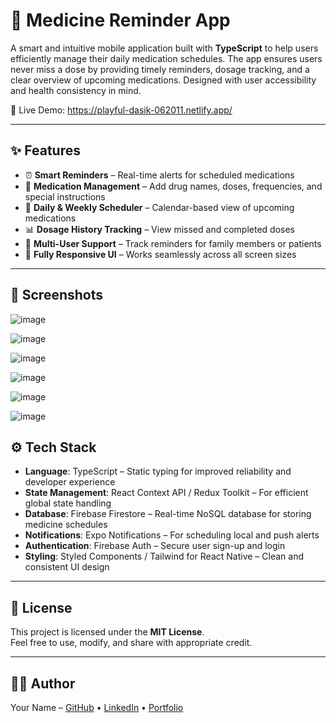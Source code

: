 # 💊 Medicine Reminder App

A smart and intuitive mobile application built with **TypeScript** to help users efficiently manage their daily medication schedules. The app ensures users never miss a dose by providing timely reminders, dosage tracking, and a clear overview of upcoming medications. Designed with user accessibility and health consistency in mind.

🔗 Live Demo: https://playful-dasik-062011.netlify.app/

---

## ✨ Features

- ⏰ **Smart Reminders** – Real-time alerts for scheduled medications
- 📝 **Medication Management** – Add drug names, doses, frequencies, and special instructions
- 📆 **Daily & Weekly Scheduler** – Calendar-based view of upcoming medications
- 📊 **Dosage History Tracking** – View missed and completed doses
- 👥 **Multi-User Support** – Track reminders for family members or patients
- 📱 **Fully Responsive UI** – Works seamlessly across all screen sizes

---

## 📸 Screenshots

![image](https://github.com/user-attachments/assets/7c2c959b-5842-4d1a-8ea6-67303c85ccbc)

![image](https://github.com/user-attachments/assets/f44325f0-031c-450b-bbcf-644ed1437ac9)


![image](https://github.com/user-attachments/assets/bccd2f06-9d33-4599-b02b-e2d2b34be95c)

![image](https://github.com/user-attachments/assets/0bfc731a-946b-410c-a4b2-2610c15c5048)


![image](https://github.com/user-attachments/assets/1812c996-0753-4860-b7bb-f21e45a20f13)

![image](https://github.com/user-attachments/assets/23df40a6-e082-4351-8510-b6d72d4cf426)






## ⚙️ Tech Stack

- **Language**: TypeScript – Static typing for improved reliability and developer experience  
- **State Management**: React Context API / Redux Toolkit – For efficient global state handling  
- **Database**: Firebase Firestore – Real-time NoSQL database for storing medicine schedules  
- **Notifications**: Expo Notifications – For scheduling local and push alerts  
- **Authentication**: Firebase Auth – Secure user sign-up and login  
- **Styling**: Styled Components / Tailwind for React Native – Clean and consistent UI design  


---

## 📜 License

This project is licensed under the **MIT License**.  
Feel free to use, modify, and share with appropriate credit.

---

## 👨‍💻 Author

Your Name – [GitHub](#) • [LinkedIn](#) • [Portfolio](#)
